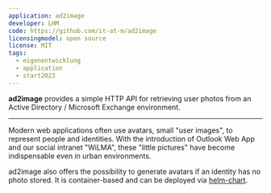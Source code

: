 ```yaml
---
application: ad2image
developer: LHM
code: https://github.com/it-at-m/ad2image
licensingmodel: open source
license: MIT
tags:
  - eigenentwicklung
  - application
  - start2023
---
```


**ad2image** provides a simple HTTP API for retrieving user photos from an Active Directory / Microsoft Exchange environment.

---

Modern web applications often use avatars, small "user images", to represent people and identities.
With the introduction of Outlook Web App and our social intranet "WiLMA", these "little pictures" have become indispensable even in urban environments.

ad2image also offers the possibility to generate avatars if an identity has no photo stored.
It is container-based and can be deployed via [helm-chart](https://github.com/it-at-m/helm-charts/tree/main/charts/ad2image).
